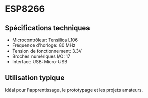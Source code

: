# ESP8266

## Spécifications techniques

- Microcontrôleur: Tensilica L106
- Fréquence d'horloge: 80 MHz
- Tension de fonctionnement: 3.3V
- Broches numériques I/O: 17
- Interface USB: Micro-USB

## Utilisation typique

Idéal pour l'apprentissage, le prototypage et les projets amateurs.
